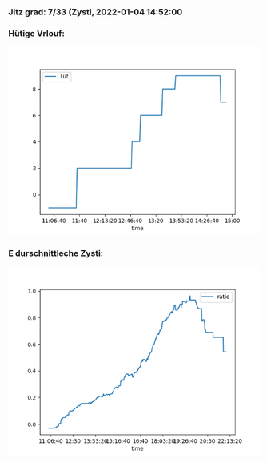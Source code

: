 ### Jitz grad: 7/33 (Zysti, 2022-01-04 14:52:00

### Hütige Vrlouf:
![Graph](Today.png)

### E durschnittleche Zysti:
![Graph](Zysti.png)